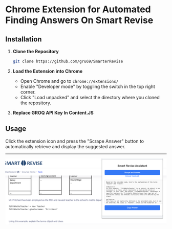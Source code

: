 

# Chrome Extension for Automated Finding Answers On Smart Revise 

## Installation

1. **Clone the Repository**

   ```bash
   git clone https://github.com/gru69/SmarterRevise
   ```

2. **Load the Extension into Chrome**

   - Open Chrome and go to `chrome://extensions/`
   - Enable "Developer mode" by toggling the switch in the top right corner.
   - Click "Load unpacked" and select the directory where you cloned the repository.


3. **Replace GROQ API Key In Content.JS**
   
## Usage

Click the extension icon and press the "Scrape Answer" button to automatically retrieve and display the suggested answer.

---


![alt text](https://raw.githubusercontent.com/gru69/SmarterRevise/main/OKs5Yq7.png)


